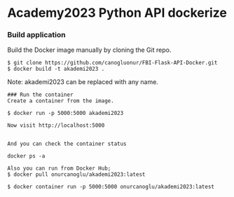 # Academy2023 Python API dockerize

### Build application
Build the Docker image manually by cloning the Git repo.
```
$ git clone https://github.com/canogluonur/FBI-Flask-API-Docker.git
$ docker build -t akademi2023 .
```
Note: akademi2023 can be replaced with any name.
```
### Run the container
Create a container from the image.
```
```
$ docker run -p 5000:5000 akademi2023 
```
```
Now visit http://localhost:5000


And you can check the container status

docker ps -a 
```

```
Also you can run from Docker Hub;
$ docker pull onurcanoglu/akademi2023:latest

$ docker container run -p 5000:5000 onurcanoglu/akademi2023:latest
```


